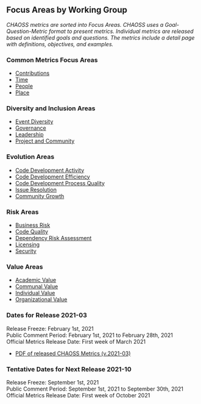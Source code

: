 ## Focus Areas by Working Group  

 *CHAOSS metrics are sorted into Focus Areas. CHAOSS uses a Goal-Question-Metric format to present metrics. Individual metrics are released based on identified goals and questions. The metrics include a detail page with definitions, objectives, and examples.*  

### Common Metrics Focus Areas  
* [Contributions](#user-content-focus-area---contributions)
* [Time](#user-content-focus-area---time)  
* [People](#user-content-focus-area---people)  
* [Place](#user-content-focus-area---place)  

### Diversity and Inclusion Areas  
* [Event Diversity](#user-content-focus-area---event-diversity)  
* [Governance](#user-content-focus-area---governance)  
* [Leadership](#user-content-focus-area---leadership)  
* [Project and Community](#user-content-focus-area---project-and-community)

### Evolution Areas  
* [Code Development Activity](#user-content-focus-area---code-development-activity)  
* [Code Development Efficiency](#user-content-focus-area---code-development-efficiency)  
* [Code Development Process Quality](#user-content-focus-area---code-development-process-quality)  
* [Issue Resolution](#user-content-focus-area---issue-resolution)  
* [Community Growth](#user-content-focus-area---community-growth)  

### Risk Areas  
* [Business Risk](#user-content-focus-area---business-risk)  
* [Code Quality](#user-content-focus-area---code-quality)
* [Dependency Risk Assessment](#user-content-focus-area---dependency-risk-assessment)  
* [Licensing](#user-content-focus-area---licensing)  
* [Security](#user-content-focus-area---security)  

### Value Areas  
* [Academic Value](#user-content-focus-area---academic-value)  
* [Communal Value](#user-content-focus-area---communal-value)  
* [Individual Value](#user-content-focus-area---individual-value)  
* [Organizational Value](#user-content-focus-area---organizational-value)  

### Dates for Release 2021-03
Release Freeze: February 1st, 2021    
Public Comment Period: February 1st, 2021 to February 28th, 2021  
Official Metrics Release Date: First week of March 2021

- [PDF of released CHAOSS Metrics (v.2021-03)](https://chaoss.github.io/website/release/release-pdfs/CHAOSS-Metrics-Release-2021-03.pdf)

### Tentative Dates for Next Release 2021-10
Release Freeze: September 1st, 2021    
Public Comment Period: September 1st, 2021 to September 30th, 2021  
Official Metrics Release Date: First week of October 2021
